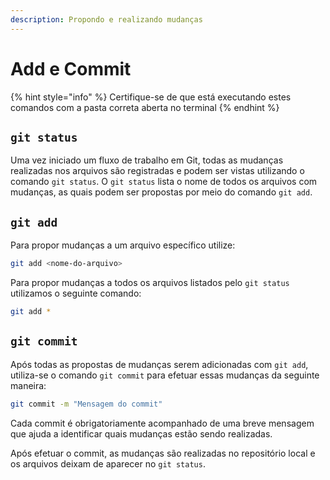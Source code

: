 ```yaml
---
description: Propondo e realizando mudanças
---
```


# Add e Commit

{% hint style="info" %}
Certifique-se de que está executando estes comandos com a pasta correta aberta no terminal
{% endhint %}

## `git status`

Uma vez iniciado um fluxo de trabalho em Git, todas as mudanças realizadas nos arquivos são registradas e podem ser vistas utilizando o comando `git status`. O `git status` lista o nome de todos os arquivos com mudanças, as quais podem ser propostas por meio do comando `git add`.

## `git add`

Para propor mudanças a um arquivo específico utilize:

```bash
git add <nome-do-arquivo>
```

Para propor mudanças a todos os arquivos listados pelo `git status` utilizamos o seguinte comando:

```bash
git add *
```

## `git commit`

Após todas as propostas de mudanças serem adicionadas com `git add`, utiliza-se o comando `git commit` para efetuar essas mudanças da seguinte maneira:

```bash
git commit -m "Mensagem do commit"
```

Cada commit é obrigatoriamente acompanhado de uma breve mensagem que ajuda a identificar quais mudanças estão sendo realizadas.&#x20;

Após efetuar o commit, as mudanças são realizadas no repositório local e os arquivos deixam de aparecer no `git status`.
